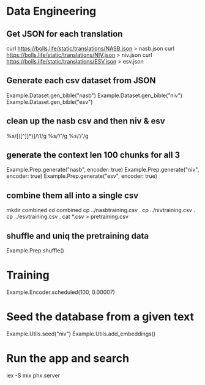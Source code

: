 # Data Engineering

## Get JSON for each translation
curl https://bolls.life/static/translations/NASB.json > nasb.json
curl https://bolls.life/static/translations/NIV.json > niv.json
curl https://bolls.life/static/translations/ESV.json > esv.json

## Generate each csv dataset from JSON
Example.Dataset.gen_bible("nasb")
Example.Dataset.gen_bible("niv")
Example.Dataset.gen_bible("esv")

## clean up the nasb csv and then niv & esv
%s/\[\([^]]*\)\]/\1/g
%s/’/'/g
%s/‘/'/g

## generate the context len 100 chunks for all 3
Example.Prep.generate("nasb", encoder: true)
Example.Prep.generate("niv", encoder: true)
Example.Prep.generate("esv", encoder: true)

## combine them all into a single csv
mkdir combined
cd combined
cp ../nasbtraining.csv .
cp ../nivtraining.csv .
cp ../esvtraining.csv .
cat *.csv > pretraining.csv

## shuffle and uniq the pretraining data
Example.Prep.shuffle()

# Training

Example.Encoder.scheduled(100, 0.00007)

# Seed the database from a given text

Example.Utils.seed("niv")
Example.Utils.add_embeddings()

# Run the app and search

iex -S mix phx.server
